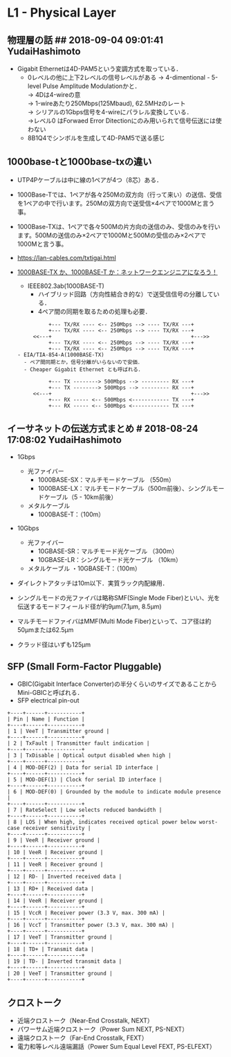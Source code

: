 # L1 - Physical Layer
## 物理層の話 ## 2018-09-04 09:01:41 YudaiHashimoto
  - Gigabit Ethernetは4D-PAM5という変調方式を取っている．
    - 0レベルの他に上下2レベルの信号レベルがある
    → 4-dimentional - 5-level Pulse Amplitude Modulationかと．  
    → 4Dは4-wireの意  
    → 1-wireあたり250Mbps(125Mbaud), 62.5MHzのレート  
    → シリアルの1Gbps信号を4-wireにパラレル変換している．  
    →レベル0 はForwaed Error Ditectionにのみ用いられて信号伝送には使わない  
    - 8B1Q4でシンボルを生成して4D-PAM5で送る感じ

## 1000base-tと1000base-txの違い
- UTP4Pケーブルは中に線の1ペアが4つ（8芯）ある．
- 1000Base-Tでは、1ペアが各々250Mの双方向（行って来い）の送信、受信を1ペアの中で行います。250Mの双方向で送受信×4ペアで1000Mと言う事。
- 1000Base-TXは、1ペアで各々500Mの片方向の送信のみ、受信のみを行います。500Mの送信のみ×2ペアで1000Mと500Mの受信のみ×2ペアで1000Mと言う事。
- https://lan-cables.com/txtigai.html

- [1000BASE-TX か、1000BASE-T か：ネットワークエンジニアになろう！](http://www.smartnetworks.jp/2006/02/1000basetx_1000baset.html)
  - IEEE802.3ab(1000BASE-T)
    - ハイブリッド回路（方向性結合き的な）で送受信信号の分離している．
    - 4ペア間の同期を取るための処理も必要．
  ```
            +--- TX/RX ---- <-- 250Mbps --> ---- TX/RX ---+
            +--- TX/RX ---- <-- 250Mbps --> ---- TX/RX ---+
       <<---+                                             +--->>
            +--- TX/RX ---- <-- 250Mbps --> ---- TX/RX ---+
            +--- TX/RX ---- <-- 250Mbps --> ---- TX/RX ---+
  - EIA/TIA-854-A(1000BASE-TX)
    - ペア間同期とか，信号分離がいらないので安価．
    - Cheaper Gigabit Ethernet とも呼ばれる．

            +--- TX --------> 500Mbps --> --------- RX ---+
            +--- TX --------> 500Mbps --> --------- RX ---+
       <<---+                                             +--->>
            +--- RX ----- <-- 500Mbps <------------ TX ---+
            +--- RX ----- <-- 500Mbps <------------ TX ---+
  ```


## イーサネットの伝送方式まとめ # 2018-08-24 17:08:02 YudaiHashimoto
- 1Gbps
  - 光ファイバー
    - 1000BASE-SX：マルチモードケーブル （550m）
    - 1000BASE-LX：マルチモードケーブル（500m前後）、シングルモードケーブル（5 - 10km前後）
  - メタルケーブル
    - 1000BASE-T：（100m）

- 10Gbps
  - 光ファイバー
    - 10GBASE-SR：マルチモード光ケーブル （300m）
    - 10GBASE-LR：シングルモード光ケーブル （10km）
  - メタルケーブル
・10GBASE-T：（100m）

- ダイレクトアタッチは10m以下．実質ラック内配線用．
- シングルモードの光ファイバは略称SMF(Single Mode Fiber)といい、光を伝送するモードフィールド径が約9μm(7.1μm, 8.5μm)
- マルチモードファイバはMMF(Multi Mode Fiber)といって、コア径は約50μmまたは62.5μm
- クラッド径はいずも125μm

## SFP (Small Form-Factor Pluggable)
  - GBIC(Gigabit Interface Converter)の半分くらいのサイズであることからMini-GBICと呼ばれる．
  - SFP electrical pin-out
```
+----+------+-----------+ 
| Pin | Name | Function |
+----+------+-----------+ 
| 1 | VeeT | Transmitter ground |
+----+------+-----------+ 
| 2 | TxFault | Transmitter fault indication |
+----+------+-----------+ 
| 3 | TxDisable | Optical output disabled when high |
+----+------+-----------+ 
| 4 | MOD-DEF(2) | Data for serial ID interface |
+----+------+-----------+ 
| 5 | MOD-DEF(1) | Clock for serial ID interface |
+----+------+-----------+ 
| 6 | MOD-DEF(0) | Grounded by the module to indicate module presence |
+----+------+-----------+ 
| 7 | RateSelect | Low selects reduced bandwidth |
+----+------+-----------+ 
| 8 | LOS | When high, indicates received optical power below worst-case receiver sensitivity |
+----+------+-----------+ 
| 9 | VeeR | Receiver ground |
+----+------+-----------+ 
| 10 | VeeR | Receiver ground |
+----+------+-----------+ 
| 11 | VeeR | Receiver ground |
+----+------+-----------+ 
| 12 | RD- | Inverted received data |
+----+------+-----------+ 
| 13 | RD+ | Received data |
+----+------+-----------+ 
| 14 | VeeR | Receiver ground |
+----+------+-----------+ 
| 15 | VccR | Receiver power (3.3 V, max. 300 mA) |
+----+------+-----------+ 
| 16 | VccT | Transmitter power (3.3 V, max. 300 mA) |
+----+------+-----------+ 
| 17 | VeeT | Transmitter ground |
+----+------+-----------+ 
| 18 | TD+ | Transmit data |
+----+------+-----------+ 
| 19 | TD- | Inverted transmit data |
+----+------+-----------+ 
| 20 | VeeT | Transmitter ground |
+----+------+-----------+ 
```


##  クロストーク
- 近端クロストーク（Near-End Crosstalk, NEXT）
- パワーサム近端クロストーク（Power Sum NEXT, PS-NEXT）
- 遠端クロストーク（Far-End Crosstalk, FEXT）
- 電力和等レベル遠端漏話（Power Sum Equal Level FEXT, PS-ELFEXT）
